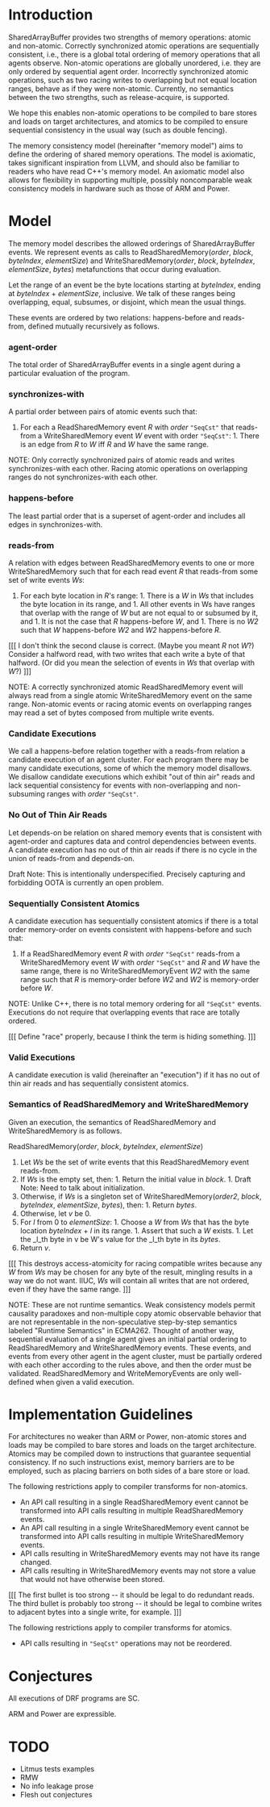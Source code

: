 # Introduction

SharedArrayBuffer provides two strengths of memory operations: atomic and non-atomic. Correctly synchronized atomic operations are sequentially consistent, i.e., there is a global total ordering of memory operations that all agents observe. Non-atomic operations are globally unordered, i.e. they are only ordered by sequential agent order. Incorrectly synchronized atomic operations, such as two racing writes to overlapping but not equal location ranges, behave as if they were non-atomic. Currently, no semantics between the two strengths, such as release-acquire, is supported.

We hope this enables non-atomic operations to be compiled to bare stores and loads on target architectures, and atomics to be compiled to ensure sequential consistency in the usual way (such as double fencing).

The memory consistency model (hereinafter "memory model") aims to define the ordering of shared memory operations. The model is axiomatic, takes significant inspiration from LLVM, and should also be familiar to readers who have read C++'s memory model. An axiomatic model also allows for flexibility in supporting multiple, possibly noncomparable weak consistency models in hardware such as those of ARM and Power.

# Model

The memory model describes the allowed orderings of SharedArrayBuffer events. We represent events as calls to ReadSharedMemory(_order_, _block_, _byteIndex_, _elementSize_) and WriteSharedMemory(_order_, _block_, _byteIndex_, _elementSize_, _bytes_) metafunctions that occur during evaluation.

Let the range of an event be the byte locations starting at _byteIndex_, ending at _byteIndex_ + _elementSize_, inclusive. We talk of these ranges being overlapping, equal, subsumes, or disjoint, which mean the usual things.

These events are ordered by two relations: happens-before and reads-from, defined mutually recursively as follows.

### agent-order

  The total order of SharedArrayBuffer events in a single agent during a particular evaluation of the program.

### synchronizes-with

  A partial order between pairs of atomic events such that:

  1. For each a ReadSharedMemory event _R_ with _order_ `"SeqCst"` that reads-from a WriteSharedMemory event _W_ event with order `"SeqCst"`:
    1. There is an edge from _R_ to _W_ iff _R_ and _W_ have the same range.

  NOTE: Only correctly synchronized pairs of atomic reads and writes synchronizes-with each other. Racing atomic operations on overlapping ranges do not synchronizes-with each other.

### happens-before

  The least partial order that is a superset of agent-order and includes all edges in synchronizes-with.

### reads-from

  A relation with edges between ReadSharedMemory events to one or more WriteSharedMemory such that for each read event _R_ that reads-from some set of write events _Ws_:

  1. For each byte location in _R_'s range:
    1. There is a _W_ in _Ws_ that includes the byte location in its range, and
    1. All other events in Ws have ranges that overlap with the range of _W_ but are not equal to or subsumed by it, and
    1. It is not the case that _R_ happens-before _W_, and
    1. There is no _W2_ such that _W_ happens-before _W2_ and _W2_ happens-before _R_.

[[[ I don't think the second clause is correct.  (Maybe you meant _R_ not _W_?)  Consider a halfword read, with two writes that each write a byte of that halfword.  (Or did you mean the selection of events in _Ws_ that overlap with _W_?) ]]]

  NOTE: A correctly synchronized atomic ReadSharedMemory event will always read from a single atomic WriteSharedMemory event on the same range. Non-atomic events or racing atomic events on overlapping ranges may read a set of bytes composed from multiple write events.

### Candidate Executions

We call a happens-before relation together with a reads-from relation a candidate execution of an agent cluster. For each program there may be many candidate executions, some of which the memory model disallows. We disallow candidate executions which exhibit "out of thin air" reads and lack sequential consistency for events with non-overlapping and non-subsuming ranges with _order_ `"SeqCst"`.

### No Out of Thin Air Reads

  Let depends-on be relation on shared memory events that is consistent with agent-order and captures data and control dependencies between events. A candidate execution has no out of thin air reads if there is no cycle in the union of reads-from and depends-on.

  Draft Note: This is intentionally underspecified. Precisely capturing and forbidding OOTA is currently an open problem.

### Sequentially Consistent Atomics

  A candidate execution has sequentially consistent atomics if there is a total order memory-order on events consistent with happens-before and such that:

  1. If a ReadSharedMemory event _R_ with _order_ `"SeqCst"` reads-from a WriteSharedMemory event _W_ with _order_ `"SeqCst"` and _R_ and _W_ have the same range, there is no WriteSharedMemoryEvent _W2_ with the same range such that _R_ is memory-order before _W2_ and _W2_ is memory-order before _W_.

  NOTE: Unlike C++, there is no total memory ordering for all `"SeqCst"` events. Executions do not require that overlapping events that race are totally ordered.

[[[ Define "race" properly, because I think the term is hiding something. ]]]

### Valid Executions

A candidate execution is valid (hereinafter an "execution") if it has no out of thin air reads and has sequentially consistent atomics.

### Semantics of ReadSharedMemory and WriteSharedMemory

Given an execution, the semantics of ReadSharedMemory and WriteSharedMemory is as follows.

ReadSharedMemory(_order_, _block_, _byteIndex_, _elementSize_)

  1. Let _Ws_ be the set of write events that this ReadSharedMemory event reads-from.
  1. If _Ws_ is the empty set, then:
    1. Return the initial value in _block_.
    1. Draft Note: Need to talk about initialization.
  1. Otherwise, if _Ws_ is a singleton set of WriteSharedMemory(_order2_, _block_, _byteIndex_, _elementSize_, _bytes_), then:
    1. Return _bytes_.
  1. Otherwise, let _v_ be 0.
  1. For _l_ from 0 to _elementSize_:
    1. Choose a _W_ from _Ws_ that has the byte location _byteIndex_ + _l_ in its range.
    1. Assert that such a _W_ exists.
    1. Let the _l_th byte in v be W's value for the _l_th byte in its _bytes_.
  1. Return _v_.

[[[ This destroys access-atomicity for racing compatible writes because any _W_ from _Ws_ may be chosen for any byte of the result, mingling results in a way we do not want. IIUC, _Ws_ will contain all writes that are not ordered, even if they have the same range.  ]]]

NOTE: These are not runtime semantics. Weak consistency models permit causality paradoxes and non-multiple copy atomic observable behavior that are not representable in the non-speculative step-by-step semantics labeled "Runtime Semantics" in ECMA262. Thought of another way, sequential evaluation of a single agent gives an initial partial ordering to ReadSharedMemory and WriteSharedMemory events. These events, and events from every other agent in the agent cluster, must be partially ordered with each other according to the rules above, and then the order must be validated. ReadSharedMemory and WriteMemoryEvents are only well-defined when given a valid execution.

# Implementation Guidelines

For architectures no weaker than ARM or Power, non-atomic stores and loads may be compiled to bare stores and loads on the target architecture. Atomics may be compiled down to instructions that guarantee sequential consistency. If no such instructions exist, memory barriers are to be employed, such as placing barriers on both sides of a bare store or load.

The following restrictions apply to compiler transforms for non-atomics.

  - An API call resulting in a single ReadSharedMemory event cannot be transformed into API calls resulting in multiple ReadSharedMemory events.
  - An API call resulting in a single WriteSharedMemory event cannot be transformed into API calls resulting in multiple WriteSharedMemory events.
  - API calls resulting in WriteSharedMemory events may not have its range changed.
  - API calls resulting in WriteSharedMemory events may not store a value that would not have otherwise been stored.

[[[ The first bullet is too strong -- it should be legal to do redundant reads.  The third bullet is probably too strong -- it should be legal to combine writes to adjacent bytes into a single write, for example. ]]]

The following restrictions apply to compiler transforms for atomics.

  - API calls resulting in `"SeqCst"` operations may not be reordered.

# Conjectures

All executions of DRF programs are SC.

ARM and Power are expressible.

# TODO

- Litmus tests examples
- RMW
- No info leakage prose
- Flesh out conjectures
